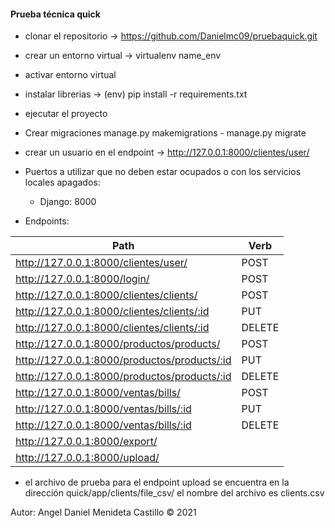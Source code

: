 #### Prueba técnica quick

- clonar el repositorio -> https://github.com/Danielmc09/pruebaquick.git
- crear un entorno virtual  -> virtualenv name_env
- activar entorno virtual 
- instalar librerias  ->  (env) pip install -r requirements.txt 
- ejecutar el proyecto 
- Crear migraciones manage.py makemigrations - manage.py migrate
- crear un usuario en el endpoint -> http://127.0.0.1:8000/clientes/user/

- Puertos a utilizar que no deben estar ocupados o con los servicios locales apagados:
  - Django: 8000

- Endpoints:

|Path|Verb
|----|----
|http://127.0.0.1:8000/clientes/user/|POST
|http://127.0.0.1:8000/login/|POST
|http://127.0.0.1:8000/clientes/clients/|POST
|http://127.0.0.1:8000/clientes/clients/:id|PUT
|http://127.0.0.1:8000/clientes/clients/:id|DELETE
|http://127.0.0.1:8000/productos/products/|POST
|http://127.0.0.1:8000/productos/products/:id|PUT
|http://127.0.0.1:8000/productos/products/:id|DELETE
|http://127.0.0.1:8000/ventas/bills/|POST
|http://127.0.0.1:8000/ventas/bills/:id|PUT
|http://127.0.0.1:8000/ventas/bills/:id|DELETE
|http://127.0.0.1:8000/export/
|http://127.0.0.1:8000/upload/

- el archivo de prueba para el endpoint upload se encuentra en la dirección quick/app/clients/file_csv/ el nombre del archivo es clients.csv

Autor: Angel Daniel Menideta Castillo © 2021
